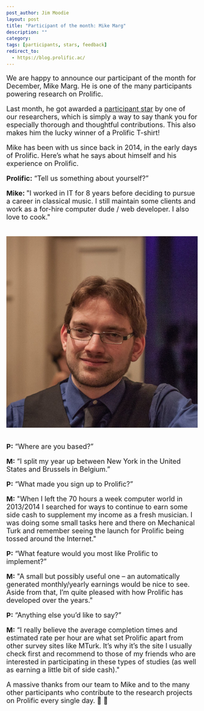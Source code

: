 ```yaml
---
post_author: Jim Moodie
layout: post
title: "Participant of the month: Mike Marg"
description: ""
category: 
tags: [participants, stars, feedback]
redirect_to:
  - https://blog.prolific.ac/
---
```

<p></p>

<font size="+1">
<p>
We are happy to announce our participant of the month for December, Mike Marg. He is one of the many participants powering research on Prolific. 
<p>
Last month, he got awarded a  <a href="http://blog.prolificacademic.co.uk/2017/10/26/feedback-and-stars">participant star</a> by one of our researchers, which is simply a way to say thank you for especially thorough and thoughtful contributions. This also makes him the lucky winner of a Prolific T-shirt!
<p>


<p>
Mike has been with us since back in 2014, in the early days of Prolific. Here’s what he says about himself and his experience on Prolific.
<p>

<b>Prolific:</b> “Tell us something about yourself?”
<p>
<b>Mike: </b> "I worked in IT for 8 years before deciding to pursue a career in classical music.  I still maintain some clients and work as a for-hire computer dude / web developer.  I also love to cook."

<div class="row">
	<div class="col-md-12">
 		<img class="img-responsive col-md-14" style="display: block;margin-left: auto;margin-right: auto;margin-top:40px;margin-bottom:15px;" src="/assets/img/mike.png">
	 </div>
</div>

<p><br>
<b>P:</b> “Where are you based?”
<p>
<b>M:</b> “I split my year up between New York in the United States and Brussels in Belgium.”
<p>
<b>P:</b>  “What made you sign up to Prolific?”
<p>
<b>M:</b> "When I left the 70 hours a week computer world in 2013/2014 I searched for ways to continue to earn some side cash to supplement my income as a fresh musician.  I was doing some small tasks here and there on Mechanical Turk and remember seeing the launch for Prolific being tossed around the Internet."
<p>
<b>P:</b> “What feature would you most like Prolific to implement?”
<p>	
<b>M:</b> "A small but possibly useful one – an automatically generated monthly/yearly earnings would be nice to see.  Aside from that, I’m quite pleased with how Prolific has developed over the years."
<p>
<b>P:</b>  “Anything else you’d like to say?”
<p>
<b>M:</b> “I really believe the average completion times and estimated rate per hour are what set Prolific apart from other survey sites like MTurk.  It’s why it’s the site I usually check first and recommend to those of my friends who are interested in participating in these types of studies (as well as earning a little bit of side cash)."



<p>

A massive thanks from our team to Mike and to the many other participants who contribute to the research projects on Prolific every single day. 🙂 🙌 
